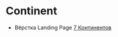 # Continent
- Вёрстка Landing Page [7 Континентов](https://dmitriywolf.github.io/works/continent/index.html)
